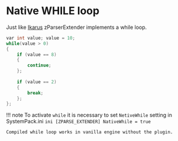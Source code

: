 # Native WHILE loop
Just like [Ikarus](../../../../notready.md) zParserExtender implements a while loop.

```c++
var int value; value = 10;
while(value > 0)
{
    if (value == 8)
    {
        continue;
    };
 
    if (value == 2)
    {
        break;
    };
};
```
!!! note
    To activate `while` it is necessary to set `NetiveWhile` setting in SystemPack.ini
    ```ini
    [ZPARSE_EXTENDER]
    NativeWhile = true
    ```
    
    Compiled while loop works in vanilla engine without the plugin.
